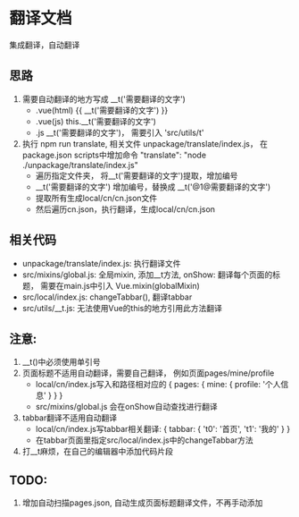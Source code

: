 # 翻译文档
集成翻译，自动翻译
## 思路
 1. 需要自动翻译的地方写成 __t('需要翻译的文字') 
	- .vue(html) {{ __t('需要翻译的文字') }}
	- .vue(js)   this.__t('需要翻译的文字')
	- .js        __t('需要翻译的文字')， 需要引入 'src/utils/t'
 2. 执行 npm run translate, 相关文件 unpackage/translate/index.js， 在package.json scripts中增加命令 "translate": "node ./unpackage/translate/index.js"
	- 遍历指定文件夹， 将__t('需要翻译的文字')提取，增加编号
	- __t('需要翻译的文字') 增加编号，替换成 __t('@1@需要翻译的文字')
	- 提取所有生成local/cn/cn.json文件
	- 然后遍历cn.json，执行翻译，生成local/cn/cn.json
## 相关代码
- unpackage/translate/index.js: 执行翻译文件
- src/mixins/global.js: 全局mixin, 添加__t方法, onShow: 翻译每个页面的标题， 需要在main.js中引入 Vue.mixin(globalMixin)
- src/local/index.js: changeTabbar(), 翻译tabbar
- src/utils/__t.js: 无法使用Vue的this的地方引用此方法翻译
## 注意:
 1. __t()中必须使用单引号
 2. 页面标题不适用自动翻译，需要自己翻译， 例如页面pages/mine/profile
    - local/cn/index.js写入和路径相对应的 { pages: { mine: { profile: '个人信息' } } }
	- src/mixins/global.js 会在onShow自动查找进行翻译
 3. tabbar翻译不适用自动翻译
	- local/cn/index.js写tabbar相关翻译: { tabbar: { 't0': '首页', 't1': '我的' } }
	- 在tabbar页面里指定src/local/index.js中的changeTabbar方法
 4. 打__t麻烦，在自己的编辑器中添加代码片段

## TODO:
 1. 增加自动扫描pages.json, 自动生成页面标题翻译文件，不再手动添加